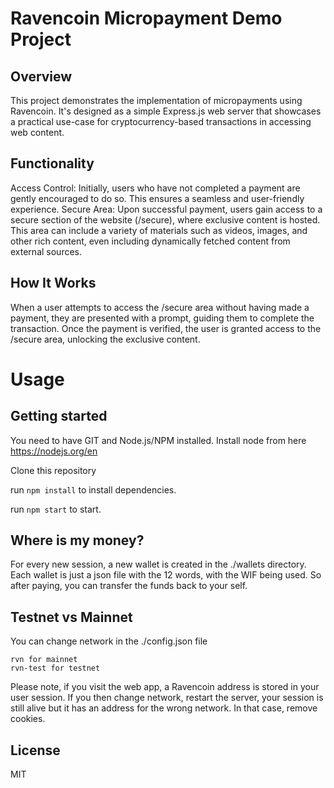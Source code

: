 # Ravencoin Micropayment Demo Project

## Overview

This project demonstrates the implementation of micropayments using Ravencoin. It's designed as a simple Express.js web server that showcases a practical use-case for cryptocurrency-based transactions in accessing web content.

## Functionality

Access Control: Initially, users who have not completed a payment are gently encouraged to do so. This ensures a seamless and user-friendly experience.
Secure Area: Upon successful payment, users gain access to a secure section of the website (/secure), where exclusive content is hosted. This area can include a variety of materials such as videos, images, and other rich content, even including dynamically fetched content from external sources.

## How It Works

When a user attempts to access the /secure area without having made a payment, they are presented with a prompt, guiding them to complete the transaction.
Once the payment is verified, the user is granted access to the /secure area, unlocking the exclusive content.

# Usage

## Getting started

You need to have GIT and Node.js/NPM installed.
Install node from here https://nodejs.org/en

Clone this repository

run `npm install` to install dependencies.

run `npm start` to start.

## Where is my money?

For every new session, a new wallet is created in the ./wallets directory.
Each wallet is just a json file with the 12 words, with the WIF being used.
So after paying, you can transfer the funds back to your self.

## Testnet vs Mainnet

You can change network in the ./config.json file

```text
rvn for mainnet
rvn-test for testnet
```

Please note, if you visit the web app, a Ravencoin address is stored in your user session.
If you then change network, restart the server, your session is still alive but it has an address for the wrong network. In that case, remove cookies.

## License

MIT
